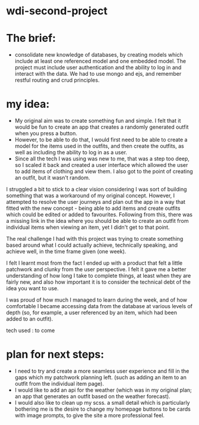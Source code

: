 # wdi-second-project


# The brief: 
  * consolidate new knowledge of databases, by creating models which include at least one referenced model and one embedded model. The project must include user authentication and the ability to log in and interact with the data. We had to use mongo and ejs, and remember restful routing and crud principles. 


# my idea: 
  * My original aim was to create something fun and simple. I felt that it would be fun to create an app that creates a randomly generated outfit when you press a button. 
  * However, to be able to do that, I would first need to be able to create a model for the items used in the outfits, and then create the outfits, as well as including the ability to log in as a user. 
  * Since all the tech I was using was new to me, that was a step too deep, so I scaled it back and created a user interface which allowed the user to add items of clothing and view them. I also got to the point of creating an outfit, but it wasn't random.

I struggled a bit to stick to a clear vision considering I was sort of building something that was a workaround of my original concept. However, I attempted to resolve the user journeys and plan out the app in a way that fitted with the new concept - being able to add items and create outfits which could be edited or added to favourites. Following from this, there was a missing link in the idea where you should be able to create an outfit from individual items when viewing an item, yet I didn't get to that point. 

The real challenge I had with this project was trying to create something based around what I could actually achieve, technically speaking, and achieve well, in the time frame given (one week).

I felt I learnt most from the fact I ended up with a product that felt a little patchwork and clunky from the user perspective. I felt it gave me a better understanding of how long I take to complete things, at least when they are fairly new, and also how important it is to consider the technical debt of the idea you want to use. 

I was proud of how much I managed to learn during the week, and of how comfortable I became accessing data from the database at various levels of depth (so, for example, a user referenced by an item, which had been added to an outfit).

tech used :
to come

# plan for next steps:
  * I need to try and create a more seamless user experience and fill in the gaps which my patchwork planning left. (such as adding an item to an outfit from the individual item page). 
  * I would like to add an api for the weather (which was in my original plan; an app that generates an outfit based on the weather forecast).
  * I would also like to clean up my scss. a small detail which is particularly bothering me is the desire to change my homepage buttons to be cards with image prompts, to give the site a more professional feel.
